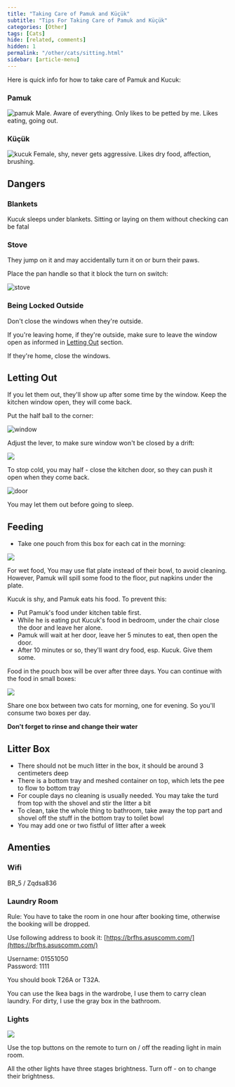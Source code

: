 ```yaml
---
title: "Taking Care of Pamuk and Küçük"
subtitle: "Tips For Taking Care of Pamuk and Küçük"
categories: [Other]
tags: [Cats]
hide: [related, comments]
hidden: 1
permalink: "/other/cats/sitting.html"
sidebar: [article-menu]
---
```


Here is quick info for how to take care of Pamuk and Kucuk:


### Pamuk
![pamuk](/assets/images/posts/cat-sitting/pamuk.jpeg)
Male. Aware of everything. Only likes to be petted by me. Likes eating, going out.

### Küçük
![kucuk](/assets/images/posts/cat-sitting/kucuk.jpeg)
Female, shy, never gets aggressive. Likes dry food, affection, brushing.

## Dangers
 
### Blankets

Kucuk sleeps under blankets. Sitting or laying on them without checking can be fatal

### Stove

They jump on it and may accidentally turn it on or burn their paws.

Place the pan handle so that it block the turn on switch:

![stove](/assets/images/posts/cat-sitting/stove.jpeg)

### Being Locked Outside

Don't close the windows when they're outside.

If you're leaving home, if they're outside, make sure to leave the window open as informed in [Letting Out](#letting-out) section.


If they're home, close the windows.

## Letting Out

If you let them out, they'll show up after some time by the window. Keep the kitchen window open, they will come back.

Put the half ball to the corner:

![window](/assets/images/posts/cat-sitting/window.jpeg)


Adjust the lever, to make sure window won't be closed by a drift:

![](//www.youtube.com/watch?v=1iZoru6Wl-g?width=700&height=400)

To stop  cold, you may half - close the kitchen door, so they can push it open when they come back.

![door](/assets/images/posts/cat-sitting/door.jpeg)


You may let them out before going to sleep.

## Feeding

- Take one pouch from this box for each cat in the morning:

![](/assets/images/posts/cat-sitting/food_pouch.jpeg)


For wet food, You may use flat plate instead of their bowl, to avoid cleaning.
However, Pamuk will spill some food to the floor, put napkins under the plate.

Kucuk is shy, and Pamuk eats his food. To prevent this:

- Put Pamuk's food under kitchen table first.
- While he is eating put Kucuk's food in bedroom, under the chair close the door and leave her alone.
- Pamuk will wait at her door, leave her 5 minutes to eat, then open the door.
- After 10 minutes or so, they'll want dry food, esp. Kucuk. Give them some.

Food in the pouch box will be over after three days. You can continue with the food in small boxes:

![](/assets/images/posts/cat-sitting/food_box.jpeg)

Share one box between two cats for morning, one for evening. So you'll consume two boxes per day.

**Don't forget to rinse and change their water**

## Litter Box
- There should not be much litter in the box, it should be around 3 centimeters deep
- There is a bottom tray and meshed container on top, which lets the pee to flow to bottom tray
- For couple days no cleaning is usually needed. You may take the turd from top with the shovel and stir the litter a bit
- To clean, take the whole thing to bathroom, take away the top part and shovel off the stuff in the bottom tray to toilet bowl
- You may add one or two fistful of litter after a week

## Amenties

### Wifi
BR_5 / Zqdsa836

### Laundry Room
Rule: You have to take the room in one hour after booking time, otherwise the booking will be dropped.

Use following address to book it:
[https://brfhs.asuscomm.com/](https://brfhs.asuscomm.com/)

Username: 01551050<br>
Password: 1111<br>

You should book T26A or T32A.

You can use the Ikea bags in the wardrobe, I use them to carry clean laundry. For dirty, I use the gray box in the bathroom.


### Lights

![](/assets/images/posts/cat-sitting/remote.jpeg)

Use the top buttons on the remote to turn on / off the reading light in main room.

All the other lights have three stages brightness. Turn off - on to change their brightness.


